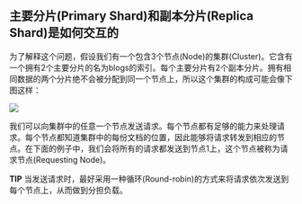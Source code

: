 ## 主要分片(Primary Shard)和副本分片(Replica Shard)是如何交互的 ##

为了解释这个问题，假设我们有一个包含3个节点(Node)的集群(Cluster)。它含有一个拥有2个主要分片的名为blogs的索引。每个主要分片有2个副本分片。拥有相同数据的两个分片绝不会被分配到同一个节点上，所以这个集群的构成可能会像下图这样：

![](http://www.elasticsearch.org/guide/en/elasticsearch/guide/current/images/04-01_index.png)

我们可以向集群中的任意一个节点发送请求。每个节点都有足够的能力来处理请求。每个节点都知道集群中的每份文档的位置，因此能够将请求转发到相应的节点。在下面的例子中，我们会将所有的请求都发送到节点1上，这个节点被称为请求节点(Requesting Node)。

**TIP**
当发送请求时，最好采用一种循环(Round-robin)的方式来将请求依次发送到每个节点上，从而做到分担负载。